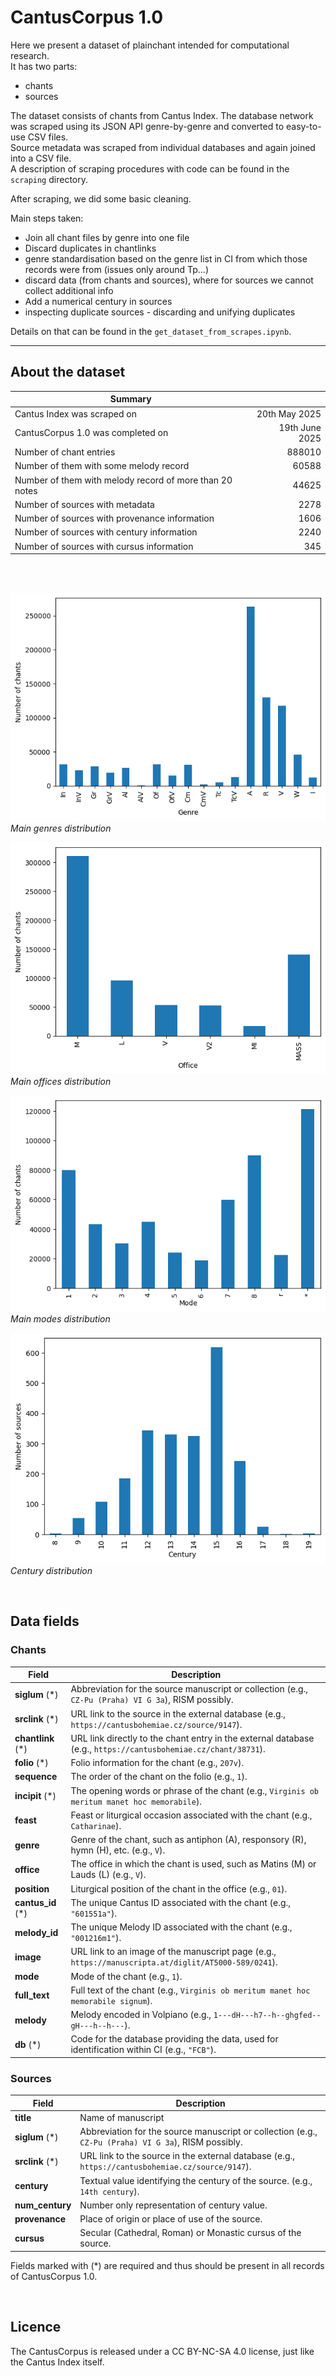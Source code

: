 CantusCorpus 1.0
========================

Here we present a dataset of plainchant intended for computational research.  
It has two parts:
- chants
- sources

The dataset consists of chants from Cantus Index. The database network was scraped using its JSON API genre-by-genre and converted to easy-to-use CSV files.  
Source metadata was scraped from individual databases and again joined into a CSV file.  
A description of scraping procedures with code can be found in the `scraping` directory.  

After scraping, we did some basic cleaning.  

Main steps taken:
- Join all chant files by genre into one file
- Discard duplicates in chantlinks
- genre standardisation based on the genre list in CI from which those records were from (issues only around Tp...)
- discard data (from chants and sources), where for sources we cannot collect additional info
- Add a numerical century in sources
- inspecting duplicate sources - discarding and unifying duplicates

Details on that can be found in the `get_dataset_from_scrapes.ipynb`.  
____________________

## About the dataset
Summary | |
----- | -----: |
Cantus Index was scraped on | 20th May 2025
CantusCorpus 1.0 was completed on | 19th June 2025
Number of chant entries | 888010
Number of them with some melody record |60588
Number of them with melody record of more than 20 notes | 44625
Number of sources with metadata | 2278
Number of sources with provenance information | 1606
Number of sources with century information | 2240
Number of sources with cursus information | 345

<br/><br/>

![Genre distribution plot](img/genre_distr.png "Main genres distribution")
*Main genres distribution*

![Office distribution plot](img/office_distr.png "Main offices distribution")
*Main offices distribution*

![Mode distribution plot](img/mode_distr.png "Main modes distribution")
*Main modes distribution*

![Century distribution plot](img/century_distr.png "Centuries distribution")
*Century distribution*

<br/>

## Data fields
### Chants
Field | Description
----- | ------
**siglum** (*) | Abbreviation for the source manuscript or collection (e.g., `CZ-Pu (Praha) VI G 3a`), RISM possibly.
**srclink** (*) | URL link to the source in the external database (e.g., `https://cantusbohemiae.cz/source/9147`).
**chantlink** (*) | URL link directly to the chant entry in the external database (e.g., `https://cantusbohemiae.cz/chant/38731`).
**folio** (*) | Folio information for the chant (e.g., `207v`).
**sequence** | The order of the chant on the folio (e.g., `1`).
**incipit** (*) | The opening words or phrase of the chant (e.g., `Virginis ob meritum manet hoc memorabile`).
**feast** | Feast or liturgical occasion associated with the chant (e.g., `Catharinae`).
**genre** | Genre of the chant, such as antiphon (A), responsory (R), hymn (H), etc. (e.g., `V`).
**office** | The office in which the chant is used, such as Matins (M) or Lauds (L) (e.g., `V`).
**position** | Liturgical position of the chant in the office (e.g., `01`).
**cantus_id** (*) | The unique Cantus ID associated with the chant (e.g., `"601551a"`).
**melody_id** | The unique Melody ID associated with the chant (e.g., `"001216m1"`).
**image** | URL link to an image of the manuscript page (e.g., `https://manuscripta.at/diglit/AT5000-589/0241`).
**mode** | Mode of the chant (e.g., `1`).
**full_text** | Full text of the chant (e.g., `Virginis ob meritum manet hoc memorabile signum`).
**melody** | Melody encoded in Volpiano (e.g., `1---dH---h7--h--ghgfed--gH---h--h---`).
**db** (*) | Code for the database providing the data, used for identification within CI (e.g., `"FCB"`).

### Sources
Field | Description
----- | ------
**title** | Name of manuscript
**siglum** (*) | Abbreviation for the source manuscript or collection (e.g., `CZ-Pu (Praha) VI G 3a`), RISM possibly.
**srclink** (*) | URL link to the source in the external database (e.g., `https://cantusbohemiae.cz/source/9147`).
**century** | Textual value identifying the century of the source. (e.g., `14th century`).
**num_century** | Number only representation of century value.
**provenance** | Place of origin or place of use of the source.
**cursus** | Secular (Cathedral, Roman) or Monastic cursus of the source.


Fields marked with (*) are required and thus should be present in all records of CantusCorpus 1.0.

<br/>

## Licence
The CantusCorpus is released under a CC BY-NC-SA 4.0 license, just like the Cantus Index itself.
